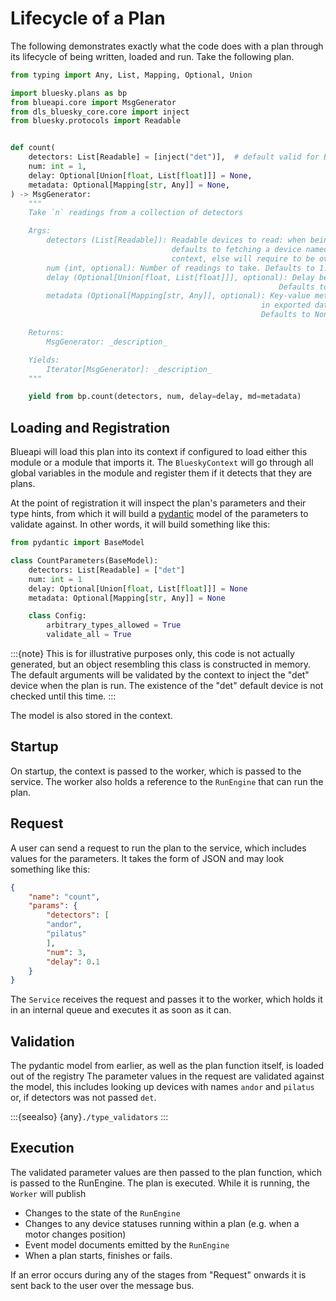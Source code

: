 # Lifecycle of a Plan

The following demonstrates exactly what the code does with a plan through its lifecycle
of being written, loaded and run. Take the following plan.

```python
from typing import Any, List, Mapping, Optional, Union

import bluesky.plans as bp
from blueapi.core import MsgGenerator
from dls_bluesky_core.core import inject
from bluesky.protocols import Readable


def count(
    detectors: List[Readable] = [inject("det")],  # default valid for Blueapi only
    num: int = 1,
    delay: Optional[Union[float, List[float]]] = None,
    metadata: Optional[Mapping[str, Any]] = None,
) -> MsgGenerator:
    """
    Take `n` readings from a collection of detectors

    Args:
        detectors (List[Readable]): Readable devices to read: when being run in Blueapi
                                    defaults to fetching a device named "det" from its
                                    context, else will require to be overriden.
        num (int, optional): Number of readings to take. Defaults to 1.
        delay (Optional[Union[float, List[float]]], optional): Delay between readings.
                                                            Defaults to None.
        metadata (Optional[Mapping[str, Any]], optional): Key-value metadata to include
                                                        in exported data.
                                                        Defaults to None.

    Returns:
        MsgGenerator: _description_

    Yields:
        Iterator[MsgGenerator]: _description_
    """

    yield from bp.count(detectors, num, delay=delay, md=metadata)
```

## Loading and Registration

Blueapi will load this plan into its context if configured to load either this module or a module that
imports it. The `BlueskyContext` will go through all global variables in the module and register them
if it detects that they are plans.

At the point of registration it will inspect the plan's parameters and their type hints, from which it
will build a [pydantic] model of the parameters to validate against. In other words, it will build something
like this:

```python
from pydantic import BaseModel

class CountParameters(BaseModel):
    detectors: List[Readable] = ["det"]
    num: int = 1
    delay: Optional[Union[float, List[float]]] = None
    metadata: Optional[Mapping[str, Any]] = None

    class Config:
        arbitrary_types_allowed = True
        validate_all = True
```

:::{note}
This is for illustrative purposes only, this code is not actually generated, but an object
resembling this class is constructed in memory.
The default arguments will be validated by the context to inject the "det" device when the
plan is run. The existence of the "det" default device is not checked until this time.
:::

The model is also stored in the context.

## Startup

On startup, the context is passed to the worker, which is passed to the service.
The worker also holds a reference to the `RunEngine` that can run the plan.

## Request

A user can send a request to run the plan to the service, which includes values for the parameters.
It takes the form of JSON and may look something like this:

```json
{
    "name": "count",
    "params": {
        "detectors": [
        "andor",
        "pilatus"
        ],
        "num": 3,
        "delay": 0.1
    }
}
```

The `Service` receives the request and passes it to the worker, which holds it in an internal queue
and executes it as soon as it can.

## Validation

The pydantic model from earlier, as well as the plan function itself, is loaded out of the registry
The parameter values in the request are validated against the model, this includes looking up devices
with names `andor` and `pilatus` or, if detectors was not passed `det`.

:::{seealso}
{any}`./type_validators`
:::

## Execution

The validated parameter values are then passed to the plan function, which is passed to the RunEngine.
The plan is executed. While it is running, the `Worker` will publish

- Changes to the state of the `RunEngine`
- Changes to any device statuses running within a plan (e.g. when a motor changes position)
- Event model documents emitted by the `RunEngine`
- When a plan starts, finishes or fails.

If an error occurs during any of the stages from "Request" onwards it is sent back to the user
over the message bus.

[pydantic]: https://docs.pydantic.dev/
